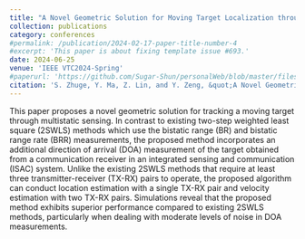```yaml
---
title: "A Novel Geometric Solution for Moving Target Localization through Multistatic Sensing in the ISAC System"
collection: publications
category: conferences
#permalink: /publication/2024-02-17-paper-title-number-4
#excerpt: 'This paper is about fixing template issue #693.'
date: 2024-06-25
venue: 'IEEE VTC2024-Spring'
#paperurl: 'https://github.com/Sugar-Shun/personalWeb/blob/master/files/PaperVTC.pdf'
citation: 'S. Zhuge, Y. Ma, Z. Lin, and Y. Zeng, &quot;A Novel Geometric Solution for Moving Target Localization through Multistatic Sensing in the ISAC System,&quot; <i>IEEE VTC-Spring</i>, Singapore, June 2024'
---
```


This paper proposes a novel geometric solution for tracking a moving target through multistatic sensing. In contrast to existing two-step weighted least square (2SWLS) methods which use the bistatic range (BR) and bistatic range rate (BRR) measurements, the proposed method incorporates an additional direction of arrival (DOA) measurement of the target obtained from a communication receiver in an integrated sensing and communication (ISAC) system. Unlike the existing 2SWLS methods that require at least three transmitter-receiver (TX-RX) pairs to operate, the proposed algorithm can conduct location estimation with a single TX-RX pair and velocity estimation with two TX-RX pairs. Simulations reveal that the proposed method exhibits superior performance compared to existing 2SWLS methods, particularly when dealing with moderate levels of noise in DOA measurements.

